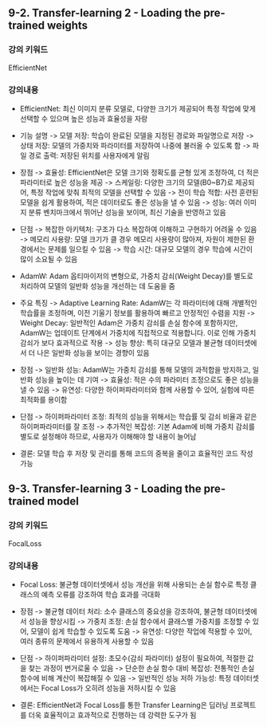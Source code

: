 ## 9-2. Transfer-learning 2 - Loading the pre-trained weights

### 강의 키워드

EfficientNet

### 강의내용

- EfficientNet: 최신 이미지 분류 모델로, 다양한 크기가 제공되어 특정 작업에 맞게 선택할 수 있으며 높은 성능과 효율성을 자랑
- 기능 설명
  -> 모델 저장: 학습이 완료된 모델을 지정된 경로와 파일명으로 저장
  -> 상태 저장: 모델의 가중치와 파라미터를 저장하여 나중에 불러올 수 있도록 함
  -> 파일 경로 출력: 저장된 위치를 사용자에게 알림
- 장점
  -> 효율성: EfficientNet은 모델 크기와 정확도를 균형 있게 조정하여, 더 적은 파라미터로 높은 성능을 제공
  -> 스케일링: 다양한 크기의 모델(B0~B7)로 제공되어, 특정 작업에 맞춰 최적의 모델을 선택할 수 있음
  -> 전이 학습 적합: 사전 훈련된 모델을 쉽게 활용하여, 적은 데이터로도 좋은 성능을 낼 수 있음
  -> 성능: 여러 이미지 분류 벤치마크에서 뛰어난 성능을 보이며, 최신 기술을 반영하고 있음
- 단점
  -> 복잡한 아키텍처: 구조가 다소 복잡하여 이해하고 구현하기 어려울 수 있음
  -> 메모리 사용량: 모델 크기가 클 경우 메모리 사용량이 많아져, 자원이 제한된 환경에서는 문제를 일으킬 수 있음
  -> 학습 시간: 대규모 모델의 경우 학습에 시간이 많이 소요될 수 있음

- AdamW: Adam 옵티마이저의 변형으로, 가중치 감쇠(Weight Decay)를 별도로 처리하여 모델의 일반화 성능을 개선하는 데 도움을 줌
- 주요 특징
  -> Adaptive Learning Rate: AdamW는 각 파라미터에 대해 개별적인 학습률을 조정하며, 이전 기울기 정보를 활용하여 빠르고 안정적인 수렴을 지원
  -> Weight Decay: 일반적인 Adam은 가중치 감쇠를 손실 함수에 포함하지만, AdamW는 업데이트 단계에서 가중치에 직접적으로 적용합니다. 이로 인해 가중치 감쇠가 보다 효과적으로 작용
  -> 성능 향상: 특히 대규모 모델과 불균형 데이터셋에서 더 나은 일반화 성능을 보이는 경향이 있음
- 장점
  -> 일반화 성능: AdamW는 가중치 감쇠를 통해 모델의 과적합을 방지하고, 일반화 성능을 높이는 데 기여
  -> 효율성: 적은 수의 파라미터 조정으로도 좋은 성능을 낼 수 있음
  -> 유연성: 다양한 하이퍼파라미터와 함께 사용할 수 있어, 실험에 따른 최적화를 용이함
- 단점
  -> 하이퍼파라미터 조정: 최적의 성능을 위해서는 학습률 및 감쇠 비율과 같은 하이퍼파라미터를 잘 조정
  -> 추가적인 복잡성: 기본 Adam에 비해 가중치 감쇠를 별도로 설정해야 하므로, 사용자가 이해해야 할 내용이 늘어남

- 결론: 모델 학습 후 저장 및 관리를 통해 코드의 중복을 줄이고 효율적인 코드 작성 가능

## 9-3. Transfer-learning 3 - Loading the pre-trained model

### 강의 키워드

FocalLoss

### 강의내용

- Focal Loss: 불균형 데이터셋에서 성능 개선을 위해 사용되는 손실 함수로 특정 클래스의 예측 오류를 강조하여 학습 효과를 극대화
- 장점
  -> 불균형 데이터 처리: 소수 클래스의 중요성을 강조하여, 불균형 데이터셋에서 성능을 향상시킴
  -> 가중치 조정: 손실 함수에서 클래스별 가중치를 조정할 수 있어, 모델이 쉽게 학습할 수 있도록 도움
  -> 유연성: 다양한 작업에 적용할 수 있어, 여러 종류의 문제에서 유용하게 사용할 수 있음
- 단점
  -> 하이퍼파라미터 설정: 초모수(감쇠 파라미터) 설정이 필요하여, 적절한 값을 찾는 과정이 번거로울 수 있음
  -> 단순한 손실 함수 대비 복잡성: 전통적인 손실 함수에 비해 계산이 복잡해질 수 있음
  -> 일반적인 성능 저하 가능성: 특정 데이터셋에서는 Focal Loss가 오히려 성능을
   저하시킬 수 있음
   
- 결론: EfficientNet과 Focal Loss를 통한 Transfer Learning은 딥러닝 프로젝트를 더욱 효율적이고 효과적으로 진행하는 데 강력한 도구가 됨